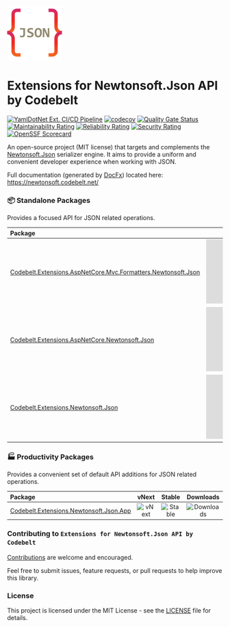 ![Extensions for Newtonsoft.Json API by Codebelt](.nuget/icon.png)

# Extensions for Newtonsoft.Json API by Codebelt

[![YamlDotNet Ext. CI/CD Pipeline](https://github.com/codebeltnet/newtonsoft-json/actions/workflows/pipelines.yml/badge.svg)](https://github.com/codebeltnet/newtonsoft-json/actions/workflows/pipelines.yml) [![codecov](https://codecov.io/gh/codebeltnet/newtonsoft-json/graph/badge.svg?token=BN2UhFM3bb)](https://codecov.io/gh/codebeltnet/newtonsoft-json) [![Quality Gate Status](https://sonarcloud.io/api/project_badges/measure?project=newtonsoft-json&metric=alert_status)](https://sonarcloud.io/dashboard?id=newtonsoft-json) [![Maintainability Rating](https://sonarcloud.io/api/project_badges/measure?project=newtonsoft-json&metric=sqale_rating)](https://sonarcloud.io/dashboard?id=newtonsoft-json) [![Reliability Rating](https://sonarcloud.io/api/project_badges/measure?project=newtonsoft-json&metric=reliability_rating)](https://sonarcloud.io/dashboard?id=newtonsoft-json) [![Security Rating](https://sonarcloud.io/api/project_badges/measure?project=newtonsoft-json&metric=security_rating)](https://sonarcloud.io/dashboard?id=newtonsoft-json) [![OpenSSF Scorecard](https://api.scorecard.dev/projects/github.com/codebeltnet/newtonsoft-json/badge)](https://scorecard.dev/viewer/?uri=github.com/codebeltnet/newtonsoft-json)

An open-source project (MIT license) that targets and complements the [Newtonsoft.Json](https://github.com/JamesNK/Newtonsoft.Json) serializer engine. It aims to provide a uniform and convenient developer experience when working with JSON.

Full documentation (generated by [DocFx](https://github.com/dotnet/docfx)) located here: https://newtonsoft.codebelt.net/

### 📦 Standalone Packages

Provides a focused API for JSON related operations.

|Package|vNext|Stable|Downloads|
|:--|:-:|:-:|:-:|
| [Codebelt.Extensions.AspNetCore.Mvc.Formatters.Newtonsoft.Json](https://www.nuget.org/packages/Codebelt.Extensions.AspNetCore.Mvc.Formatters.Newtonsoft.Json/) | ![vNext](https://img.shields.io/nuget/vpre/Codebelt.Extensions.AspNetCore.Mvc.Formatters.Newtonsoft.Json?logo=nuget) | ![Stable](https://img.shields.io/nuget/v/Codebelt.Extensions.AspNetCore.Mvc.Formatters.Newtonsoft.Json?logo=nuget) | ![Downloads](https://img.shields.io/nuget/dt/Codebelt.Extensions.AspNetCore.Mvc.Formatters.Newtonsoft.Json?color=blueviolet&logo=nuget) |
| [Codebelt.Extensions.AspNetCore.Newtonsoft.Json](https://www.nuget.org/packages/Codebelt.Extensions.AspNetCore.Newtonsoft.Json/) | ![vNext](https://img.shields.io/nuget/vpre/Codebelt.Extensions.AspNetCore.Newtonsoft.Json?logo=nuget) | ![Stable](https://img.shields.io/nuget/v/Codebelt.Extensions.AspNetCore.Newtonsoft.Json?logo=nuget) | ![Downloads](https://img.shields.io/nuget/dt/Codebelt.Extensions.AspNetCore.Newtonsoft.Json?color=blueviolet&logo=nuget) |
| [Codebelt.Extensions.Newtonsoft.Json](https://www.nuget.org/packages/Codebelt.Extensions.Newtonsoft.Json/) | ![vNext](https://img.shields.io/nuget/vpre/Codebelt.Extensions.Newtonsoft.Json?logo=nuget) | ![Stable](https://img.shields.io/nuget/v/Codebelt.Extensions.Newtonsoft.Json?logo=nuget) | ![Downloads](https://img.shields.io/nuget/dt/Codebelt.Extensions.Newtonsoft.Json?color=blueviolet&logo=nuget) |

### 🏭 Productivity Packages

Provides a convenient set of default API additions for JSON related operations.

|Package|vNext|Stable|Downloads|
|:--|:-:|:-:|:-:|
| [Codebelt.Extensions.Newtonsoft.Json.App](https://www.nuget.org/packages/Codebelt.Extensions.Newtonsoft.Json.App/) | ![vNext](https://img.shields.io/nuget/vpre/Codebelt.Extensions.Newtonsoft.Json.App?logo=nuget) | ![Stable](https://img.shields.io/nuget/v/Codebelt.Extensions.Newtonsoft.Json.App?logo=nuget) | ![Downloads](https://img.shields.io/nuget/dt/Codebelt.Extensions.Newtonsoft.Json.App?color=blueviolet&logo=nuget) |

### Contributing to `Extensions for Newtonsoft.Json API by Codebelt`
[Contributions](.github/CONTRIBUTING.md) are welcome and encouraged.

Feel free to submit issues, feature requests, or pull requests to help improve this library.

### License
This project is licensed under the MIT License - see the [LICENSE](LICENSE.md) file for details.
